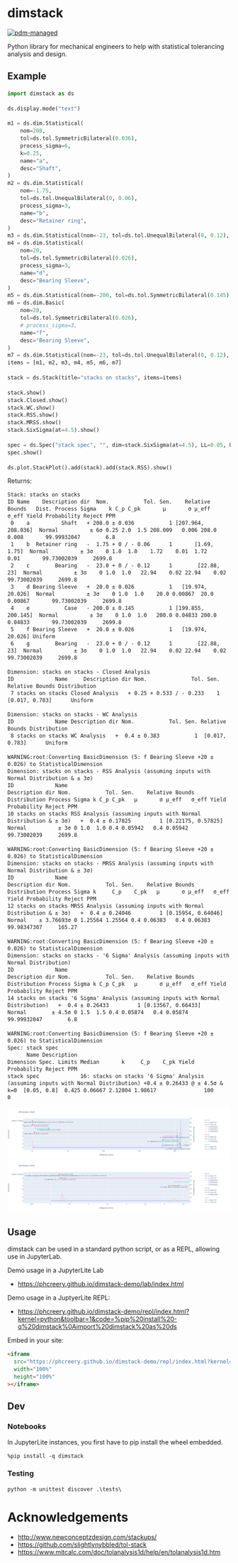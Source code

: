 # dimstack

[![pdm-managed](https://img.shields.io/badge/pdm-managed-blueviolet)](https://pdm.fming.dev)

Python library for mechanical engineers to help with statistical tolerancing analysis and design.

## Example

```python
import dimstack as ds

ds.display.mode("text")

m1 = ds.dim.Statistical(
    nom=208,
    tol=ds.tol.SymmetricBilateral(0.036),
    process_sigma=6,
    k=0.25,
    name="a",
    desc="Shaft",
)
m2 = ds.dim.Statistical(
    nom=-1.75,
    tol=ds.tol.UnequalBilateral(0, 0.06),
    process_sigma=3,
    name="b",
    desc="Retainer ring",
)
m3 = ds.dim.Statistical(nom=-23, tol=ds.tol.UnequalBilateral(0, 0.12), process_sigma=3, name="c", desc="Bearing")
m4 = ds.dim.Statistical(
    nom=20,
    tol=ds.tol.SymmetricBilateral(0.026),
    process_sigma=3,
    name="d",
    desc="Bearing Sleeve",
)
m5 = ds.dim.Statistical(nom=-200, tol=ds.tol.SymmetricBilateral(0.145), process_sigma=3, name="e", desc="Case")
m6 = ds.dim.Basic(
    nom=20,
    tol=ds.tol.SymmetricBilateral(0.026),
    # process_sigma=3,
    name="f",
    desc="Bearing Sleeve",
)
m7 = ds.dim.Statistical(nom=-23, tol=ds.tol.UnequalBilateral(0, 0.12), process_sigma=3, name="g", desc="Bearing")
items = [m1, m2, m3, m4, m5, m6, m7]

stack = ds.Stack(title="stacks on stacks", items=items)

stack.show()
stack.Closed.show()
stack.WC.show()
stack.RSS.show()
stack.MRSS.show()
stack.SixSigma(at=4.5).show()

spec = ds.Spec("stack spec", "", dim=stack.SixSigma(at=4.5), LL=0.05, UL=0.8)
spec.show()

ds.plot.StackPlot().add(stack).add(stack.RSS).show()
```

Returns:

```
Stack: stacks on stacks
ID Name    Description dir  Nom.           Tol. Sen.    Relative Bounds   Dist. Process Sigma    k C_p C_pk       μ       σ μ_eff   σ_eff Yield Probability Reject PPM
 0    a          Shaft   + 208.0 ± 0.036           1 [207.964, 208.036]  Normal          ± 6σ 0.25 2.0  1.5 208.009   0.006 208.0   0.008       99.99932047        6.8
 1    b  Retainer ring   -  1.75 + 0 / - 0.06      1       [1.69, 1.75]  Normal          ± 3σ    0 1.0  1.0    1.72    0.01  1.72    0.01       99.73002039     2699.8
 2    c        Bearing   -  23.0 + 0 / - 0.12      1        [22.88, 23]  Normal          ± 3σ    0 1.0  1.0   22.94    0.02 22.94    0.02       99.73002039     2699.8
 3    d Bearing Sleeve   +  20.0 ± 0.026           1   [19.974, 20.026]  Normal          ± 3σ    0 1.0  1.0    20.0 0.00867  20.0 0.00867       99.73002039     2699.8
 4    e           Case   - 200.0 ± 0.145           1 [199.855, 200.145]  Normal          ± 3σ    0 1.0  1.0   200.0 0.04833 200.0 0.04833       99.73002039     2699.8
 5    f Bearing Sleeve   +  20.0 ± 0.026           1   [19.974, 20.026] Uniform
 6    g        Bearing   -  23.0 + 0 / - 0.12      1        [22.88, 23]  Normal          ± 3σ    0 1.0  1.0   22.94    0.02 22.94    0.02       99.73002039     2699.8

Dimension: stacks on stacks - Closed Analysis
ID             Name     Description dir Nom.              Tol. Sen. Relative Bounds Distribution
 7 stacks on stacks Closed Analysis   + 0.25 + 0.533 / - 0.233    1  [0.017, 0.783]      Uniform

Dimension: stacks on stacks - WC Analysis
ID             Name Description dir Nom.           Tol. Sen. Relative Bounds Distribution
 8 stacks on stacks WC Analysis   +  0.4 ± 0.383           1  [0.017, 0.783]      Uniform

WARNING:root:Converting BasicDimension (5: f Bearing Sleeve +20 ± 0.026) to StatisticalDimension
Dimension: stacks on stacks - RSS Analysis (assuming inputs with Normal Distribution & ± 3σ)
ID             Name                                                    Description dir Nom.           Tol. Sen.    Relative Bounds Distribution Process Sigma k C_p C_pk   μ       σ μ_eff   σ_eff Yield Probability Reject PPM
10 stacks on stacks RSS Analysis (assuming inputs with Normal Distribution & ± 3σ)   +  0.4 ± 0.17825         1 [0.22175, 0.57825]       Normal          ± 3σ 0 1.0  1.0 0.4 0.05942   0.4 0.05942       99.73002039     2699.8

WARNING:root:Converting BasicDimension (5: f Bearing Sleeve +20 ± 0.026) to StatisticalDimension
Dimension: stacks on stacks - MRSS Analysis (assuming inputs with Normal Distribution & ± 3σ)
ID             Name                                                     Description dir Nom.           Tol. Sen.    Relative Bounds Distribution Process Sigma k     C_p    C_pk   μ       σ μ_eff   σ_eff Yield Probability Reject PPM
12 stacks on stacks MRSS Analysis (assuming inputs with Normal Distribution & ± 3σ)   +  0.4 ± 0.24046         1 [0.15954, 0.64046]       Normal    ± 3.76693σ 0 1.25564 1.25564 0.4 0.06383   0.4 0.06383       99.98347307     165.27

WARNING:root:Converting BasicDimension (5: f Bearing Sleeve +20 ± 0.026) to StatisticalDimension
Dimension: stacks on stacks - '6 Sigma' Analysis (assuming inputs with Normal Distribution)
ID             Name                                                   Description dir Nom.           Tol. Sen.    Relative Bounds Distribution Process Sigma k C_p C_pk   μ       σ μ_eff   σ_eff Yield Probability Reject PPM
14 stacks on stacks '6 Sigma' Analysis (assuming inputs with Normal Distribution)   +  0.4 ± 0.26433         1 [0.13567, 0.66433]       Normal        ± 4.5σ 0 1.5  1.5 0.4 0.05874   0.4 0.05874       99.99932047        6.8

WARNING:root:Converting BasicDimension (5: f Bearing Sleeve +20 ± 0.026) to StatisticalDimension
Spec: stack spec
      Name Description                                                                                                        Dimension Spec. Limits Median       k     C_p    C_pk Yield Probability Reject PPM
stack spec             16: stacks on stacks '6 Sigma' Analysis (assuming inputs with Normal Distribution) +0.4 ± 0.26433 @ ± 4.5σ & k=0  [0.05, 0.8]  0.425 0.06667 2.12804 1.98617               100          0

```

![](./docs/newplot.png)
![](./docs/newplot2.png)

## Usage

dimstack can be used in a standard python script, or as a REPL, allowing use in JupyterLab.

Demo usage in a JupyterLite Lab

- https://phcreery.github.io/dimstack-demo/lab/index.html

Demo usage in a JuptyerLite REPL:

- https://phcreery.github.io/dimstack-demo/repl/index.html?kernel=python&toolbar=1&code=%pip%20install%20-q%20dimstack%0Aimport%20dimstack%20as%20ds

Embed in your site:

```html
<iframe
  src="https://phcreery.github.io/dimstack-demo/repl/index.html?kernel=python&toolbar=1&code=%pip%20install%20-q%20dimstack%0Aimport%20dimstack%20as%20ds"
  width="100%"
  height="100%"
></iframe>
```

## Dev

### Notebooks

In JupyterLite instances, you first have to pip install the wheel embedded.

```
%pip install -q dimstack
```

### Testing

```
python -m unittest discover .\tests\
```

# Acknowledgements

- http://www.newconceptzdesign.com/stackups/
- https://github.com/slightlynybbled/tol-stack
- https://www.mitcalc.com/doc/tolanalysis1d/help/en/tolanalysis1d.htm
